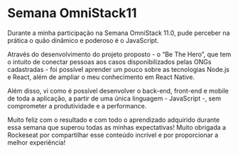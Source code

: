 # Semana OmniStack11

Durante a minha participação na Semana OmniStack 11.0, pude perceber na prática o quão dinâmico e poderoso é o JavaScript. 

Através do desenvolvimento do projeto proposto - o “Be The Hero”, que tem o intuito de conectar pessoas aos casos disponibilizados pelas ONGs cadastradas - foi possível aprender um pouco sobre as tecnologias Node.js e React, além de ampliar o meu conhecimento em React Native.

Além disso, vi como é possível desenvolver o back-end, front-end e mobile de toda a aplicação, a partir de uma única linguagem - JavaScript -, sem comprometer a produtividade e a performance. 

Muito feliz com o resultado e com todo o aprendizado adquirido durante essa semana que superou todas as minhas expectativas! Muito obrigada a Rockeseat por compartilhar esse conteúdo incrível e por proporcionar a melhor experiência!
